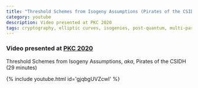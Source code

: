 ```yaml
---
title: "Threshold Schemes from Isogeny Assumptions (Pirates of the CSIDH)"
category: youtube
description: Video presented at PKC 2020
tags: cryptography, elliptic curves, isogenies, post-quantum, multi-party computation
---
```


### Video presented at [PKC 2020](https://pkc.iacr.org/2020/)

Threshold Schemes from Isogeny Assumptions, *aka*, Pirates of the CSIDH (29 minutes)

{% include youtube.html id='gjqbgUVZcwI' %}
